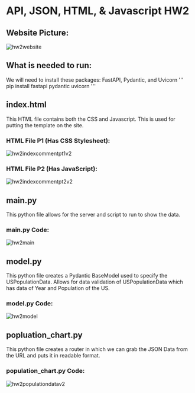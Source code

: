 # API, JSON, HTML, & Javascript HW2

## Website Picture:
![hw2website](https://github.com/plovanpete/cs3980-hw2-datausa/assets/145849883/51022c47-54ea-4b93-8805-95abb910dd31)

## What is needed to run:
We will need to install these packages: FastAPI, Pydantic, and Uvicorn
'''
pip install fastapi pydantic uvicorn
'''

## index.html
This HTML file contains both the CSS and Javascript. This is used for putting the template on the site.

### HTML File P1 (Has CSS Stylesheet):
![hw2indexcommentpt1v2](https://github.com/plovanpete/cs3980-hw2-datausa/assets/145849883/dba9c19b-b953-4cda-9df8-64ab4f7e2d78)

### HTML File P2 (Has JavaScript):
![hw2indexcommentpt2v2](https://github.com/plovanpete/cs3980-hw2-datausa/assets/145849883/9149ae1c-f40e-493a-8ea1-a3061cd81590)

## main.py
This python file allows for the server and script to run to show the data.

### main.py Code:
![hw2main](https://github.com/plovanpete/cs3980-hw2-datausa/assets/145849883/f4b3bfbe-408d-4f66-bab5-2b9c8e8a23e2)


## model.py
This python file creates a Pydantic BaseModel used to specify the USPopulationData.
Allows for data validation of USPopulationData which has data of Year and Population of the US.

### model.py Code:
![hw2model](https://github.com/plovanpete/cs3980-hw2-datausa/assets/145849883/f4bf2ada-5b5b-4568-8d77-bd806eb3e345)


## popluation_chart.py
This python file creates a router in which we can grab the JSON Data from the URL and puts it in readable format.

### population_chart.py Code:
![hw2populationdatav2](https://github.com/plovanpete/cs3980-hw2-datausa/assets/145849883/c5afa0e7-9916-4bcb-be1f-13896e1b31e5)


